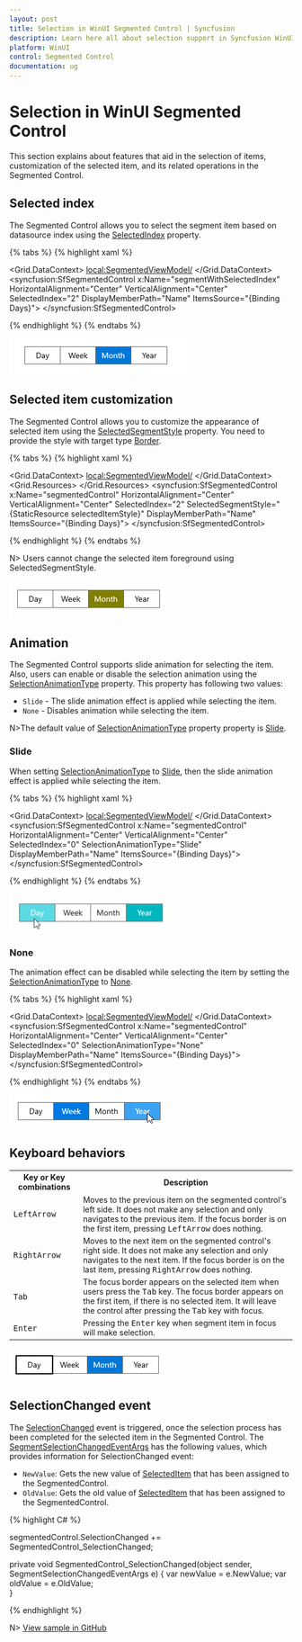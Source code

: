 ```yaml
---
layout: post
title: Selection in WinUI Segmented Control | Syncfusion
description: Learn here all about selection support in Syncfusion WinUI Segmented Control (SfSegmentedControl), its elements, and more.
platform: WinUI
control: Segmented Control
documentation: ug
---
```


# Selection in WinUI Segmented Control

This section explains about features that aid in the selection of items, customization of the selected item, and its related operations in the Segmented Control.

## Selected index

The Segmented Control allows you to select the segment item based on datasource index using the [SelectedIndex](https://help.syncfusion.com/cr/winui/Syncfusion.UI.Xaml.Editors.SfSegmentedControl.html#Syncfusion_UI_Xaml_Editors_SfSegmentedControl_SelectedIndex) property.

{% tabs %}
{% highlight xaml %}

<Window
    x:Class="GettingStarted.MainWindow"
    xmlns="http://schemas.microsoft.com/winfx/2006/xaml/presentation"
    xmlns:x="http://schemas.microsoft.com/winfx/2006/xaml"
    xmlns:local="using:GettingStarted"
    xmlns:d="http://schemas.microsoft.com/expression/blend/2008"
    xmlns:mc="http://schemas.openxmlformats.org/markup-compatibility/2006" 
    xmlns:syncfusion="using:Syncfusion.UI.Xaml.Editors" 
    mc:Ignorable="d">
    <Grid x:Name="rootGrid">
        <Grid.DataContext>
            <local:SegmentedViewModel/>
        </Grid.DataContext>
        <syncfusion:SfSegmentedControl x:Name="segmentWithSelectedIndex"
                                    HorizontalAlignment="Center"
                                    VerticalAlignment="Center"
                                    SelectedIndex="2"
                                    DisplayMemberPath="Name"
                                    ItemsSource="{Binding Days}">
            </syncfusion:SfSegmentedControl>
    </Grid>
</Window>

{% endhighlight %}
{% endtabs %}

![WinUI Segmented Control with selected index customization](Selection_Images/winui-segmented-control-selected-index-customization.png)

## Selected item customization

The Segmented Control allows you to customize the appearance of selected item using the [SelectedSegmentStyle](https://help.syncfusion.com/cr/winui/Syncfusion.UI.Xaml.Editors.SfSegmentedControl.html#Syncfusion_UI_Xaml_Editors_SfSegmentedControl_SelectedSegmentStyle) property. You need to provide the style with target type [Border](https://docs.microsoft.com/en-us/uwp/api/windows.ui.xaml.controls.border).

{% tabs %}
{% highlight xaml %}

<Window
    x:Class="GettingStarted.MainWindow"
    xmlns="http://schemas.microsoft.com/winfx/2006/xaml/presentation"
    xmlns:x="http://schemas.microsoft.com/winfx/2006/xaml"
    xmlns:local="using:GettingStarted"
    xmlns:d="http://schemas.microsoft.com/expression/blend/2008"
    xmlns:mc="http://schemas.openxmlformats.org/markup-compatibility/2006" 
    xmlns:syncfusion="using:Syncfusion.UI.Xaml.Editors" 
    mc:Ignorable="d">
    <Grid x:Name="rootGrid">
        <Grid.DataContext>
            <local:SegmentedViewModel/>
        </Grid.DataContext>
         <Grid.Resources>
            <Style TargetType="Border" x:Key="selectedItemStyle">
               <Setter Property="Background" Value="Olive"/>
            </Style>
        </Grid.Resources>
        <syncfusion:SfSegmentedControl x:Name="segmentedControl"
                                    HorizontalAlignment="Center"
                                    VerticalAlignment="Center"
                                    SelectedIndex="2" 
                                    SelectedSegmentStyle="{StaticResource selectedItemStyle}"
                                    DisplayMemberPath="Name"
                                    ItemsSource="{Binding Days}">
        </syncfusion:SfSegmentedControl>
    </Grid>
</Window>

{% endhighlight %}
{% endtabs %} 

N> Users cannot change the selected item foreground using SelectedSegmentStyle.

![WinUI Segmented Control with selecteditem customization](Selection_Images/winui-segmented-control-selected-item-customization.png)

## Animation

The Segmented Control supports slide animation for selecting the item. Also, users can enable or disable the selection animation using the [SelectionAnimationType](https://help.syncfusion.com/cr/winui/Syncfusion.UI.Xaml.Editors.SfSegmentedControl.html#Syncfusion_UI_Xaml_Editors_SfSegmentedControl_SelectionAnimationType) property. This property has following two values:

* `Slide` - The slide animation effect is applied while selecting the item. 
* `None` - Disables animation while selecting the item.

N>The default value of  [SelectionAnimationType](https://help.syncfusion.com/cr/winui/Syncfusion.UI.Xaml.Editors.SfSegmentedControl.html#Syncfusion_UI_Xaml_Editors_SfSegmentedControl_SelectionAnimationType) property property is [Slide](https://help.syncfusion.com/cr/winui/Syncfusion.UI.Xaml.Editors.SegmentSelectionAnimationType.html#Syncfusion_UI_Xaml_Editors_SegmentSelectionAnimationType_Slide).

### Slide

When setting  [SelectionAnimationType](https://help.syncfusion.com/cr/winui/Syncfusion.UI.Xaml.Editors.SfSegmentedControl.html#Syncfusion_UI_Xaml_Editors_SfSegmentedControl_SelectionAnimationType) to [Slide](https://help.syncfusion.com/cr/winui/Syncfusion.UI.Xaml.Editors.SegmentSelectionAnimationType.html#Syncfusion_UI_Xaml_Editors_SegmentSelectionAnimationType_Slide), then the slide animation effect is applied while selecting the item.

{% tabs %}
{% highlight xaml %}

<Window
    x:Class="GettingStarted.MainWindow"
    xmlns="http://schemas.microsoft.com/winfx/2006/xaml/presentation"
    xmlns:x="http://schemas.microsoft.com/winfx/2006/xaml"
    xmlns:local="using:GettingStarted"
    xmlns:d="http://schemas.microsoft.com/expression/blend/2008"
    xmlns:mc="http://schemas.openxmlformats.org/markup-compatibility/2006" 
    xmlns:syncfusion="using:Syncfusion.UI.Xaml.Editors" 
    mc:Ignorable="d">
    <Grid x:Name="rootGrid">
        <Grid.DataContext>
            <local:SegmentedViewModel/>
        </Grid.DataContext>
        <syncfusion:SfSegmentedControl x:Name="segmentedControl"
                                    HorizontalAlignment="Center"
                                    VerticalAlignment="Center"
                                    SelectedIndex="0" 
                                    SelectionAnimationType="Slide"
                                    DisplayMemberPath="Name"
                                    ItemsSource="{Binding Days}">
        </syncfusion:SfSegmentedControl>
    </Grid>
</Window>

{% endhighlight %}
{% endtabs %} 

![WinUI Segmented Control with slide animation](Selection_Images/winui-segmented-control-slide-animation.gif)

### None

The animation effect can be disabled while selecting the item by setting the [SelectionAnimationType](https://help.syncfusion.com/cr/winui/Syncfusion.UI.Xaml.Editors.SfSegmentedControl.html#Syncfusion_UI_Xaml_Editors_SfSegmentedControl_SelectionAnimationType) to [None](https://help.syncfusion.com/cr/winui/Syncfusion.UI.Xaml.Editors.SegmentSelectionAnimationType.html#Syncfusion_UI_Xaml_Editors_SegmentSelectionAnimationType_None).

{% tabs %}
{% highlight xaml %}

<Window
    x:Class="GettingStarted.MainWindow"
    xmlns="http://schemas.microsoft.com/winfx/2006/xaml/presentation"
    xmlns:x="http://schemas.microsoft.com/winfx/2006/xaml"
    xmlns:local="using:GettingStarted"
    xmlns:d="http://schemas.microsoft.com/expression/blend/2008"
    xmlns:mc="http://schemas.openxmlformats.org/markup-compatibility/2006" 
    xmlns:syncfusion="using:Syncfusion.UI.Xaml.Editors" 
    mc:Ignorable="d">
    <Grid x:Name="rootGrid">
        <Grid.DataContext>
            <local:SegmentedViewModel/>
        </Grid.DataContext>
        <syncfusion:SfSegmentedControl x:Name="segmentedControl"
                                    HorizontalAlignment="Center"
                                    VerticalAlignment="Center"
                                    SelectedIndex="0"
                                    SelectionAnimationType="None"
                                    DisplayMemberPath="Name" 
                                    ItemsSource="{Binding Days}">
        </syncfusion:SfSegmentedControl>
    </Grid>
</Window>

{% endhighlight %}
{% endtabs %} 

![WinUI Segmented Control with animation disabled](Selection_Images/winui-segmented-control-disable-animation.gif)

## Keyboard behaviors

<table>
<tr>
<th>
Key or Key combinations
</th>
<th>
Description
</th>
</tr>
<tr>
<td>
<kbd>LeftArrow</kbd>
</td>
<td>
Moves to the previous item on the segmented control's left side. It does not make any selection and only navigates to the previous item. If the focus border is on the first item, pressing <kbd>LeftArrow</kbd> does nothing.
</td>
</tr>
<tr>
<td>
<kbd>RightArrow</kbd>
</td>
<td>
Moves to the next item on the segmented control's right side. It does not make any selection and only navigates to the next item. If the focus border is on the last item, pressing <kbd>RightArrow</kbd> does nothing.
</td>
</tr>
<tr>
<td>
<kbd>Tab</kbd>
</td>
<td>
The focus border appears on the selected item when users press the <kbd>Tab</kbd> key. The focus border appears on the first item, if there is no selected item. It will leave the control after pressing the <kbd>Tab</kbd> key with focus. 
</td>
</tr>
<tr>
<td>
<kbd>Enter</kbd>
</td>
<td>
Pressing the <kbd>Enter</kbd> key when segment item in focus will make selection.
</td>
</tr>
</table>

![WinUI Segmented Control with keyboard behaviors](Selection_Images/winui-segmentedcontrol-keyboard-behaviors.png)

## SelectionChanged event

The [SelectionChanged](https://help.syncfusion.com/cr/winui/Syncfusion.UI.Xaml.Editors.SfSegmentedControl.html#Syncfusion_UI_Xaml_Editors_SfSegmentedControl_SelectionChanged) event is triggered, once the selection process has been completed for the selected item in the Segmented Control. The [SegmentSelectionChangedEventArgs](https://help.syncfusion.com/cr/winui/Syncfusion.UI.Xaml.Editors.SegmentSelectionChangedEventArgs.html) has the following values, which provides information for SelectionChanged event:

* `NewValue`: Gets the new value of [SelectedItem](https://help.syncfusion.com/cr/winui/Syncfusion.UI.Xaml.Editors.SfSegmentedControl.html#Syncfusion_UI_Xaml_Editors_SfSegmentedControl_SelectedItem) that has been assigned to the SegmentedControl.
* `OldValue`: Gets the old value of [SelectedItem](https://help.syncfusion.com/cr/winui/Syncfusion.UI.Xaml.Editors.SfSegmentedControl.html#Syncfusion_UI_Xaml_Editors_SfSegmentedControl_SelectedItem) that has been assigned to the SegmentedControl.

{% highlight C# %} 

segmentedControl.SelectionChanged += SegmentedControl_SelectionChanged;

private void SegmentedControl_SelectionChanged(object sender, SegmentSelectionChangedEventArgs e)
{
   var newValue = e.NewValue;
   var oldValue = e.OldValue;         
}

{% endhighlight %}

N> [View sample in GitHub](https://github.com/SyncfusionExamples/syncfusion-winui-segmentedcontrol-examples/tree/main/Samples/Selection-Style)